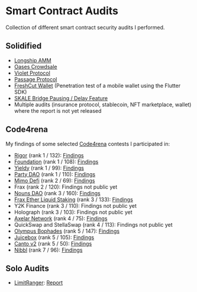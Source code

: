 # Smart Contract Audits
Collection of different smart contract security audits I performed.

## Solidified
- [Longship AMM](https://github.com/solidified-platform/audits/blob/master/Audit%20Report%20-%20Longship.pdf)
- [Oases Crowdsale](https://github.com/solidified-platform/audits/blob/master/Audit%20Report%20-%20Oases%20Crowdsale.pdf)
- [Violet Protocol](https://github.com/solidified-platform/audits/blob/master/Audit%20Report%20-%20Violet%20Protocol.pdf)
- [Passage Protocol](https://github.com/solidified-platform/audits/blob/master/Audit%20Report%20-%20Passage%20Protocol.pdf)
- [FreshCut Wallet](https://github.com/oak-security/audit-reports/blob/master/FreshCut/Audit%20Report%20-%20FreshCut%20Audit.pdf) (Penetration test of a mobile wallet using the Flutter SDK)
- [SKALE Bridge Pausing / Delay Feature](https://github.com/solidified-platform/audits/blob/master/Audit%20Report%20-%20SKALE.pdf)
- Multiple audits (insurance protocol, stablecoin, NFT marketplace, wallet) where the report is not yet released

## Code4rena

My findings of some selected [Code4rena](https://code4rena.com/) contests I participated in:
- [Rigor](https://code4rena.com/reports/2022-08-rigor) (rank 1 / 132): [Findings](reports/c4/rigor.md)
- [Foundation](https://code4rena.com/reports/2022-08-foundation) (rank 1 / 108): [Findings](reports/c4/foundation.md)
- [Yieldy](https://code4rena.com/reports/2022-06-yieldy) (rank 1 / 99): [Findings](reports/c4/yieldy.md)
- [Party DAO](https://code4rena.com/reports/2022-09-party) (rank 1 / 110): [Findings](reports/c4/party.md)
- [Mimo Defi](https://code4rena.com/reports/2022-08-mimo) (rank 2 / 69): [Findings](reports/c4/mimo.md)
- Frax (rank 2 / 120): Findings not public yet
- [Nouns DAO](https://code4rena.com/reports/2022-08-nounsdao) (rank 3 / 160): [Findings](reports/c4/nouns.md)
- [Frax Ether Liquid Staking](https://code4rena.com/reports/2022-09-frax) (rank 3 / 133): [Findings](reports/c4/frxeth.md)
- Y2K Finance (rank 3 / 110): Findings not public yet
- Holograph (rank 3 / 103): Findings not public yet
- [Axelar Network](https://code4rena.com/reports/2022-07-axelar) (rank 4 / 75): [Findings](reports/c4/axelar.md)
- QuickSwap and StellaSwap (rank 4 / 113): Findings not public yet
- [Olympus Bophades](https://code4rena.com/reports/2022-08-olympus) (rank 5 / 147): [Findings](reports/c4/olympus.md)
- [Juicebox](https://code4rena.com/reports/2022-07-juicebox) (rank 5 / 105): [Findings](reports/c4/juicebox.md)
- [Canto v2](https://code4rena.com/reports/2022-06-canto-v2) (rank 5 / 50): [Findings](reports/c4/canto2.md)
- [Nibbl](https://code4rena.com/reports/2022-06-nibbl) (rank 7 / 96): [Findings](reports/c4/nibbl.md)

## Solo Audits
- [LimitRanger](https://github.com/LimitRangerOrg/contract): [Report](reports/solo/limitranger.pdf)
